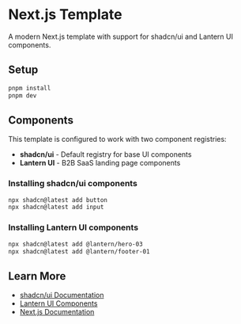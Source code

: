 # Next.js Template

A modern Next.js template with support for shadcn/ui and Lantern UI components.

## Setup

```bash
pnpm install
pnpm dev
```

## Components

This template is configured to work with two component registries:

- **shadcn/ui** - Default registry for base UI components
- **Lantern UI** - B2B SaaS landing page components

### Installing shadcn/ui components

```bash
npx shadcn@latest add button
npx shadcn@latest add input
```

### Installing Lantern UI components

```bash
npx shadcn@latest add @lantern/hero-03
npx shadcn@latest add @lantern/footer-01
```

## Learn More

- [shadcn/ui Documentation](https://ui.shadcn.com)
- [Lantern UI Components](https://lanternui.com)
- [Next.js Documentation](https://nextjs.org/docs)

